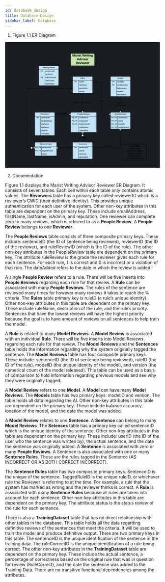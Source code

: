 ```yaml
---
id: database_design
title: Database Design
sidebar_label: Database
---
```


1.  Figure 1.1  ER Diagram

![Database Design](./assets/image-20191118191306297.png)

2.  Documentation

Figure 1.1 displays the Marist Writing Advisor Reviewer ER Diagram. It consists of seven tables. Each cell within each table only contains atomic values. The **Reviewers** table has a primary key called reviewerID which is a reviewer’s CWID (their definitive identity). This provides unique authentication for each user of the system. Other non-key attributes in this table are dependent on the primary key. These include emailAddress, firstName, lastName, isAdmin, and reputation. One reviewer can complete zero to many reviews, which is referred to as a **People Review**. A **People Review** belongs to one **Reviewer**. 

The **People Reviews** table consists of three composite primary keys. These include: sentenceID (the ID of sentence being reviewed), reviewerID (the ID of the reviewer), and ruleReviewID (which is the ID of the rule). The other non-key attributes in the PeopleReview table are dependent on the primary key. The attribute ruleReview is the grade the reviewer gives each rule for each sentence. For each rule, 1 is correct and 0 is incorrect or a violation of that rule. The dateAdded refers to the date in which the review is added. 

A single **People Review** refers to a rule. There will be five inserts into **People Reviews** regarding each rule for that review. A **Rule** can be associated with many **People Reviews**. The rules of the sentence are reviewed many times for however many reviews it takes to reach the ¾ criteria. The **Rules** table primary key is ruleID (a rule’s unique identity). Other non-key attributes in this table are dependent on the primary key. These include ruleName, description of the rule, and the rule’s priority. Sentences that have the lowest reviews will have the highest priority because the goal is to have amount of reviews on all sentences to help train the model. 

A **Rule** is related to many **Model Reviews**. A **Model Review** is associated with an individual **Rule**. There will be five inserts into Model Reviews regarding each rule for that review. The **Model Reviews** and the **Sentences** table holds the information regarding why the system originally tagged the sentence. The **Model Reviews** table has four composite primary keys. These include: sentenceID (the ID of sentence being reviewed), ruleID (the ID of the rule), modelID (the unique identity of the model), and version (the numerical count of the model released).  This table can be used as a basis of comparison to hold information regarding previous models and see why they were originally tagged. 

A **Model Review** refers to one **Model**. A **Model** can have many **Model Reviews**.  The **Models** table has two primary keys: modelID and version. The table holds all data regarding the AI. Other non-key attributes in this table are dependent on the primary key. These include balance accuracy, location of the model, and the date the model was added. 

A **Model Review** relates to one **Sentence**. A **Sentence** can belong to many **Model Reviews**. The **Setences** table has a primary key called sentenceID which is the unique identity of the sentence. Other non-key attributes in this table are dependent on the primary key. These include: userID (the ID of the user who the sentence was written by), the actual sentence, and the date the sentence was originally added. A **Sentence** is associated with zero or many **People Reviews**. A Sentence is also associated with one or many **Sentence Rules.** These are the rules tagged in the Sentence (AS INCORRECT OR AS BOTH CORRECT INCORRECT). 

The **Sentence Rules** table has two composite primary keys. SentenceID is the unique of the sentence. TaggedRuleID is the unique ruleID, or whichever rule the Reviewer is referring to at the time. For example, a rule that the system has marked as wrong and the reviewer thinks is correct. A **Rule** is associated with many **Sentence** **Rules** because all rules are taken into account for each sentence. Other non-key attributes in this table are dependent on the primary key. The attribute status is the status review of the rule for each sentence. 

There is also a **TrainingDataset** table that has no direct relationship with other tables in the database. This table holds all the data regarding definitive reviews of the sentences that meet the criteria. It will be used to train the model and produce definitive output. There are two primary keys in this table. The sentenceID is the unique identification of the sentence in the training data. The ruleCorrectID is the unique identification of a rule being correct. The other non-key attributes in the **TrainingDataset** table are dependent on the primary key. These include the actual sentence, a percentage of correctness based on the original rule that was in question for review (RuleCorrect), and the date the sentence was added to the Training Data.  There are no transitive functional dependencies among the attributes.
